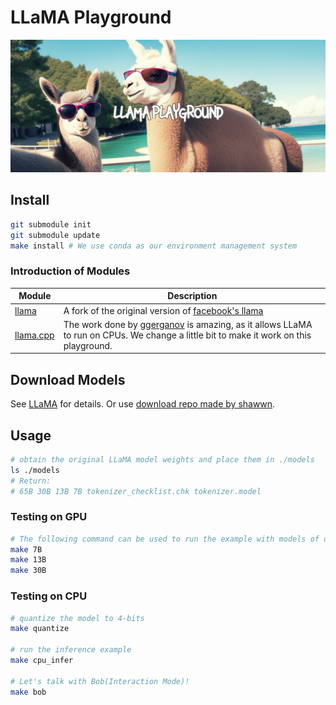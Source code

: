 # LLaMA Playground
![llama](./assets/bg.jpg)

## Install
```bash
git submodule init
git submodule update
make install # We use conda as our environment management system
```

### Introduction of Modules
| Module | Description |
|-|-|
| [llama](https://github.com/Aidenzich/llama) | A fork of the original version of [facebook's llama](https://github.com/facebookresearch/llama) |
| [llama.cpp](https://github.com/Aidenzich/llama.cpp) | The work done by [ggerganov](https://github.com/ggerganov/llama.cpp) is amazing, as it allows LLaMA to run on CPUs. We change a little bit to make it work on this playground. |

## Download Models
See [LLaMA](https://github.com/facebookresearch/llama) for details.
Or use [download repo made by shawwn](https://github.com/shawwn/llama-dl).

## Usage
```sh
# obtain the original LLaMA model weights and place them in ./models
ls ./models
# Return:
# 65B 30B 13B 7B tokenizer_checklist.chk tokenizer.model
```
### Testing on GPU
```sh
# The following command can be used to run the example with models of different sizes on GPU.
make 7B
make 13B
make 30B
```

### Testing on CPU
```bash
# quantize the model to 4-bits
make quantize

# run the inference example
make cpu_infer

# Let's talk with Bob(Interaction Mode)!
make bob
```
